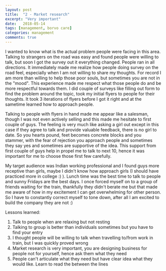 ```yaml
---
layout: post
title:  "2 - Market research"
excerpt: "Very important"
date:   2018-05-14
tags: [management, borvo care]
categories: management
comments: true
---
```


I wanted to know what is the actual problem people were facing in this area. Talking to strangers on the road was easy and found people were willing to talk, but soon I got the survey out it everything changed. People ran in all directions. It immediately made me realize how people doing survey on the road feel, especially when I am not willing to share my thoughts. For record I am more than willing to help those poor souls, but sometimes you are not in the "mood". This experience made me respect what those people do and be more respectful towards them. I did couple of surveys like filling out form to find the problem around the topic, took my initial flyers to people for their thoughts. It took 3 iterations of flyers before I got it right and at the sametime learned how to approach people.

Talking to people with flyers in hand made me appear like a salesman, though I was not even actively selling and this made me hesitate to first couple of guys. The feeling is very much like asking a girl out except in this case if they agree to talk and provide valuable feedback, there is no girl to date. So you hearts pound, feet becomes concrete blocks and you stammer, with the fear of rejection you approach people and sometimes they say yes and sometimes are supportive of the idea. This support from first couple of guys help in propel me to talk to next 10, hence it was important for me to choose those first few carefully.

My target audience was Indian working professional and I found guys more receptive than girls, maybe I didn't know how approach girls (I should have practiced more in college :) ). Lunch time was the best time to talk to people and sunny Fridays are the best days. I once forced myself on to a group of friends waiting for the train, thankfully they didn't berate me but that made me aware of how in my excitement I can get overwhelming for other person. So I have to constantly correct myself to tone down, after all I am excited to build the company they are not :)

Lessons learned:
1. Talk to people when are relaxing but not resting
2. Talking to group is better than individuals sometimes but you have to find your entry
3. I thought people will be willing to talk when travelling to/from work in train, but I was quickly proved wrong
4. Market research is very important, you are designing business for people not for yourself, hence ask them what they need
5. People can't articulate what they need but have clear idea what they would like. Learn to read the between the lines